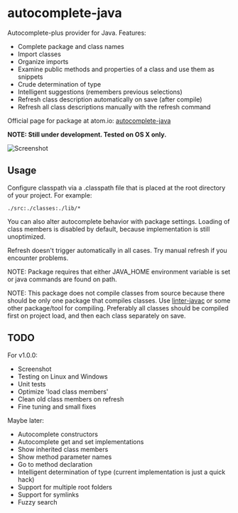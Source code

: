 # autocomplete-java

Autocomplete-plus provider for Java. Features:

* Complete package and class names
* Import classes
* Organize imports
* Examine public methods and properties of a class and use them as snippets
* Crude determination of type
* Intelligent suggestions (remembers previous selections)
* Refresh class description automatically on save (after compile)
* Refresh all class descriptions manually with the refresh command

Official page for package at atom.io: [autocomplete-java](https://atom.io/packages/autocomplete-java)

**NOTE: Still under development. Tested on OS X only.**

![Screenshot](https://f.cloud.github.com/assets/69169/2290250/c35d867a-a017-11e3-86be-cd7c5bf3ff9b.gif)

## Usage

Configure classpath via a .classpath file that is placed at the root directory of your project. For example:

    ./src:./classes:./lib/*

You can also alter autocomplete behavior with package settings. Loading of class members is disabled by default, because implementation is still unoptimized.

Refresh doesn't trigger automatically in all cases. Try manual refresh if you encounter problems.

NOTE: Package requires that either JAVA_HOME environment variable is set or java commands are found on path.

NOTE: This package does not compile classes from source because there should be only one package that compiles classes. Use [linter-javac](https://atom.io/packages/linter-javac) or some other package/tool for compiling. Preferably all classes should be compiled first on project load, and then each class separately on save.

## TODO

For v1.0.0:
* Screenshot
* Testing on Linux and Windows
* Unit tests
* Optimize 'load class members'
* Clean old class members on refresh
* Fine tuning and small fixes

Maybe later:
* Autocomplete constructors
* Autocomplete get and set implementations
* Show inherited class members
* Show method parameter names
* Go to method declaration
* Intelligent determination of type (current implementation is just a quick hack)
* Support for multiple root folders
* Support for symlinks
* Fuzzy search
